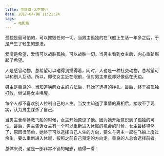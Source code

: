 ```yaml
---
title: 电影篇-太空旅行
date: 2017-04-08 11:21:24
tags:
	- 电影篇
---
```


孤独是最可怕的，可以摧毁任何一切。当男主孤独的在飞船上生活一年多之后，于是产生了轻生的想法。

爱情是希望，爱情可以战胜孤独，可以战胜一切。当男主看到女主后，内心重新燃起了希望。

人是感官动物，总希望可以碰得到摸得着，同时，人也是一种社交动物，总希望可以和别人互动。所以，即使女主近在眼前，但对男主来说却好像远在天边。

男主是善良的。当知道唤醒女主的方法后，开始了选择的挣扎。最后，终于被孤独打败，尝试将女主唤醒。

每个人都不喜欢别人控制自己的人生。当女主知道了事情的真相后，接收不了现实，认为男主谋杀了自己。

当男主舍命拯救飞船的时候，女主开始原谅了他。因为她开始意识到了孤独的可怕。最后，男主告诉女主有一个可以重新进入休眠的机会的时候，女主最终释然了，原因很简单，她终于可以选择自己人生的方向，要么与男主一起在飞船上度过余生，要么重新进入休眠，按照之前自己预定的方向走。善良的人总会选择前者。

总体来说，这是一部非常不错的电影，值得一看！